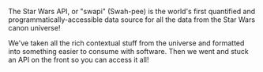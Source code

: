 The Star Wars API, or "swapi" (Swah-pee) is the world's first quantified and programmatically-accessible data source for all the data from the Star Wars canon universe!

We've taken all the rich contextual stuff from the universe and formatted into something easier to consume with software. Then we went and stuck an API on the front so you can access it all!

